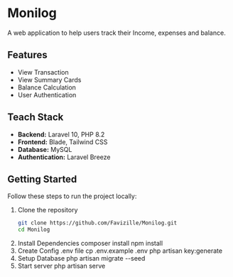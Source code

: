 # Monilog 
A web application to help users track their Income, expenses and balance.

## Features

- View Transaction
- View Summary Cards
- Balance Calculation
- User Authentication
  
## Teach Stack

- **Backend:** Laravel 10, PHP 8.2
- **Frontend:** Blade, Tailwind CSS
- **Database:** MySQL
- **Authentication:** Laravel Breeze

## Getting Started

Follow these steps to run the project locally:

1. Clone the repository
   ```bash
   git clone https://github.com/Favizille/Monilog.git
   cd Monilog
2. Install Dependencies
   composer install
   npm install
3. Create Config .env file
   cp .env.example .env
   php artisan key:generate
4. Setup Database
   php artisan migrate --seed
5. Start server
   php artisan serve
